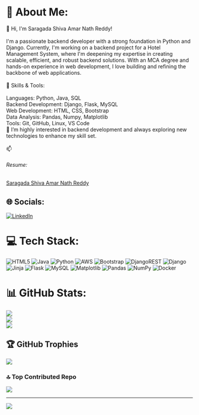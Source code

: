 # 💫 About Me:
👋 Hi, I'm Saragada Shiva Amar Nath Reddy!<br><br>I'm a passionate backend developer with a strong foundation in Python and Django. Currently, I'm working on a backend project for a Hotel Management System, where I'm deepening my expertise in creating scalable, efficient, and robust backend solutions. With an MCA degree and hands-on experience in web development, I love building and refining the backbone of web applications.<br><br>🔧 Skills & Tools:<br><br>Languages: Python, Java, SQL<br>Backend Development: Django, Flask, MySQL<br>Web Development: HTML, CSS, Bootstrap<br>Data Analysis: Pandas, Numpy, Matplotlib<br>Tools: Git, GitHub, Linux, VS Code<br>🌱 I’m highly interested in backend development and always exploring new technologies to enhance my skill set.<br><br>📫 <h6>Resume:</h6> [Saragada Shiva Amar Nath Reddy](https://drive.google.com/file/d/1cGHBxMikHM8pWKU8sY161LLnwhXFNVji/view?usp=sharing)<br>



## 🌐 Socials:
[![LinkedIn](https://img.shields.io/badge/LinkedIn-%230077B5.svg?logo=linkedin&logoColor=white)](https://linkedin.com/in/amar-nath9) 

# 💻 Tech Stack:
![HTML5](https://img.shields.io/badge/html5-%23E34F26.svg?style=for-the-badge&logo=html5&logoColor=white) ![Java](https://img.shields.io/badge/java-%23ED8B00.svg?style=for-the-badge&logo=openjdk&logoColor=white) ![Python](https://img.shields.io/badge/python-3670A0?style=for-the-badge&logo=python&logoColor=ffdd54) ![AWS](https://img.shields.io/badge/AWS-%23FF9900.svg?style=for-the-badge&logo=amazon-aws&logoColor=white) ![Bootstrap](https://img.shields.io/badge/bootstrap-%238511FA.svg?style=for-the-badge&logo=bootstrap&logoColor=white) ![DjangoREST](https://img.shields.io/badge/DJANGO-REST-ff1709?style=for-the-badge&logo=django&logoColor=white&color=ff1709&labelColor=gray) ![Django](https://img.shields.io/badge/django-%23092E20.svg?style=for-the-badge&logo=django&logoColor=white) ![Jinja](https://img.shields.io/badge/jinja-white.svg?style=for-the-badge&logo=jinja&logoColor=black) ![Flask](https://img.shields.io/badge/flask-%23000.svg?style=for-the-badge&logo=flask&logoColor=white) ![MySQL](https://img.shields.io/badge/mysql-4479A1.svg?style=for-the-badge&logo=mysql&logoColor=white) ![Matplotlib](https://img.shields.io/badge/Matplotlib-%23ffffff.svg?style=for-the-badge&logo=Matplotlib&logoColor=black) ![Pandas](https://img.shields.io/badge/pandas-%23150458.svg?style=for-the-badge&logo=pandas&logoColor=white) ![NumPy](https://img.shields.io/badge/numpy-%23013243.svg?style=for-the-badge&logo=numpy&logoColor=white) ![Docker](https://img.shields.io/badge/docker-%230db7ed.svg?style=for-the-badge&logo=docker&logoColor=white)
# 📊 GitHub Stats:
![](https://github-readme-stats.vercel.app/api?username=Amar-Nath9&theme=dark&hide_border=false&include_all_commits=false&count_private=false)<br/>
![](https://github-readme-streak-stats.herokuapp.com/?user=Amar-Nath9&theme=dark&hide_border=false)<br/>
![](https://github-readme-stats.vercel.app/api/top-langs/?username=Amar-Nath9&theme=dark&hide_border=false&include_all_commits=false&count_private=false&layout=compact)

## 🏆 GitHub Trophies
![](https://github-profile-trophy.vercel.app/?username=Amar-Nath9&theme=tokyonight&no-frame=false&no-bg=false&margin-w=4)

### 🔝 Top Contributed Repo
![](https://github-contributor-stats.vercel.app/api?username=Amar-Nath9&limit=5&theme=transparent&combine_all_yearly_contributions=true)

---
[![](https://visitcount.itsvg.in/api?id=Amar-Nath9&icon=6&color=6)](https://visitcount.itsvg.in)

<!-- Proudly created with GPRM ( https://gprm.itsvg.in ) -->

